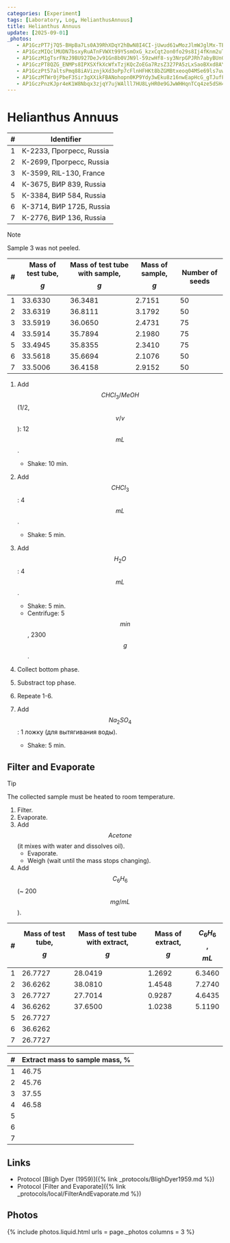 ```yaml
---
categories: [Experiment]
tags: [Laboratory, Log, HelianthusAnnuus]
title: Helianthus Annuus
update: [2025-09-01]
_photos:
   - AP1GczPT7j7Q5-BHpBa7Ls0A39RhXDqY2hBwN8I4CI-jUwud61wMozJlmWJglMx-TEVcux89Xd5hMj3ODmPJc8i2q_JOZN6xL9URtdu7StWZWKhxZVbZjLqqEdsFfAToqOZvEfJNd0ByS-T8G2uBZ_e-DUYaUQ
   - AP1GczMIQclMUDN7bsxyRuATnFVWXt99Y5smOxG_kzxCqt2on0fo29s8Ij4fKnm2uTr_mieQSOgbVkTFthLzhwqA4xqEzyvgPH_1L1Zv78sfO_Zn11FOpN-vxluGtRDBU8CPxTb3hC90SLiNEps0mB3wMYwWoQ
   - AP1GczM1gTsrFNzJ9BU927DeJv91Gn8b0VJN9l-59zwHf8-sy3NrpGPJRh7abyBUnGRlIeKLWmvwO2MoRcDKXdBBmK_58X6y62xf6sVoTZAOodUUBMg2y5mj3In7CkXQlcr9NCtZp65jYdOJGsFgJKv3aLADHA
   - AP1GczPT8QZG_ENMPs8IPXSXfkXcWfxTzjKQcZoEGa7RzsZ327PA5zLxSaoBXxd8AYxa3Yre5Wn2WMAHo_OdDzReMZMy0M1zUgmLJPWLfznmr88atW7ZCbWgbsY-fo0YKQ23bc28CKH7EywIHdTC3Q8lsFu0FA
   - AP1GczPt57altsPmq88iAViznjkXd3oPp7cFlnHFHKt8bZGMBtxeoq04MSe69ls7uwJqE_k3L4crGNVwUz8AnxKaQ5O4DK_2I3PV77y-Y2zXotMxMbfo-N6hDVd8OQUJQxEWGE40AHi1pSLHXMxoUbjRZFrILg
   - AP1GczMTWr0jPbeF3Sir3gXXikFBANohopn0KP9Ydy3wEku8z16nwEapHcG_gTJufFp6mxxGonnFfp2h93Y4A8UazrzAYPkArYyMBfH__Spc9KDAHtsX49ipApG7ldMnLH4bf94ThPRTMpA4eOBVXTd-I-Ms2w
   - AP1GczPnzKJpr4eK1W8Nbqx3zjqY7ujWAlll7HU8LyHR0e9GJwWHHqnTCq4ze5dSH45dlb9Yl2j8Go6bmuEGHnyB4ZKyhlbRDHWOVg31WH7vt5z8J-qhT-Ewyx51mKm-fiAuiA2tfB3h6lvtL97M15bOncRHTg
---
```


# Helianthus Annuus

| #   | Identifier               |
| --- | ------------------------ |
| 1   | К-2233, Прогресс, Russia |
| 2   | К-2699, Прогресс, Russia |
| 3   | К-3599, RIL-130, France  |
| 4   | К-3675, ВИР 839, Russia  |
| 5   | К-3384, ВИР 584, Russia  |
| 6   | К-3714, ВИР 172Б, Russia |
| 7   | К-2776, ВИР 136, Russia  |

> [!NOTE]
> Sample 3 was not peeled.

| #   | Mass of test tube, $$g$$ | Mass of test tube with sample, $$g$$ | Mass of sample, $$g$$ | Number of seeds |
| --- | ------------------------ | ------------------------------------ | --------------------- | --------------- |
| 1   | 33.6330                  | 36.3481                              | 2.7151                | 50              |
| 2   | 33.6319                  | 36.8111                              | 3.1792                | 50              |
| 3   | 33.5919                  | 36.0650                              | 2.4731                | 75              |
| 4   | 33.5914                  | 35.7894                              | 2.1980                | 75              |
| 5   | 33.4945                  | 35.8355                              | 2.3410                | 75              |
| 6   | 33.5618                  | 35.6694                              | 2.1076                | 50              |
| 7   | 33.5006                  | 36.4158                              | 2.9152                | 50              |

1. Add $$CHCl_3/MeOH$$ (1/2, $$v/v$$): 12 $$mL$$.
   * Shake: 10 min.
2. Add $$CHCl_3$$: 4 $$mL$$.
   * Shake: 5 min.
3. Add $$H_2O$$: 4 $$mL$$.
   * Shake: 5 min.
   * Centrifuge: 5 $$min$$, 2300 $$g$$.
4. Collect bottom phase.
5. Substract top phase.
6. Repeate 1-6.

7. Add $$Na_2SO_4$$: 1 ложку (для вытягивания воды).
   * Shake: 5 min.

## Filter and Evaporate

> [!TIP]
> The collected sample must be heated to room temperature.

1. Filter.
2. Evaporate.
3. Add $$Acetone$$ (it mixes with water and dissolves oil).
   * Evaporate.
   * Weigh (wait until the mass stops changing).
4. Add $$C_6H_6$$ (~ 200 $$mg/mL$$).

| #   | Mass of test tube, $$g$$ | Mass of test tube with extract, $$g$$ | Mass of extract, $$g$$ | $$C_6H_6$$, $$mL$$ |
| --- | ------------------------ | ------------------------------------- | ---------------------- | ------------------ |
| 1   | 26.7727                  | 28.0419                               | 1.2692                 | 6.3460             |
| 2   | 36.6262                  | 38.0810                               | 1.4548                 | 7.2740             |
| 3   | 26.7727                  | 27.7014                               | 0.9287                 | 4.6435             |
| 4   | 36.6262                  | 37.6500                               | 1.0238                 | 5.1190             |
| 5   | 26.7727                  |                                       |                        |                    |
| 6   | 36.6262                  |                                       |                        |                    |
| 7   | 26.7727                  |                                       |                        |                    |

| #   | Extract mass to sample mass, % |
| --- | ------------------------------ |
| 1   | 46.75                          |
| 2   | 45.76                          |
| 3   | 37.55                          |
| 4   | 46.58                          |
| 5   |                                |
| 6   |                                |
| 7   |                                |

## Links

* Protocol [Bligh Dyer (1959)]({% link _protocols/BlighDyer1959.md %})
* Protocol [Filter and Evaporate]({% link _protocols/local/FilterAndEvaporate.md %})

## Photos

{% include photos.liquid.html urls = page._photos columns = 3 %}
